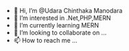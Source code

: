 - 👋 Hi, I’m @Udara Chinthaka Manodara
- 👀 I’m interested in .Net,PHP,MERN
- 🌱 I’m currently learning MERN
- 💞️ I’m looking to collaborate on ...
- 📫 How to reach me ...

<!---
UdaraChinthakaManodara/UdaraChinthakaManodara is a ✨ special ✨ repository because its `README.md` (this file) appears on your GitHub profile.
You can click the Preview link to take a look at your changes.
--->
